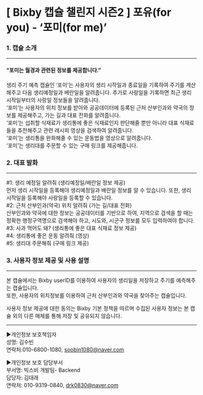 
[ Bixby  캡슐 챌린지 시즌2 ] 포유(for you) - ‘포미(for me)’
==============================================================
### 1. 캡슐 소개
----------------
#### “포미는 월경과 관련된 정보를 제공합니다.”

생리 주기 예측 캡슐인 ‘포미’는 사용자의 생리 시작일과 종료일을 기록하여 주기를 계산해주고 다음 생리예정일과 배란일을 알려줍니다. 추가로 사랑일을 기록하면 최근 생리 시작일부터의 사랑일 정보들을 알려줍니다.  
‘포미’는 사용자의 위치 정보를 받아와 공공데이터에 등록된 근처 산부인과와 약국의 정보를 제공해주고, 가는 길과 대표 전화를 알려줍니다.  
‘포미’는 섭취할 식재료가 생리통에 좋은 식재료인지 판단해줄 뿐만 아니라 대표 식재료들을 추천해주고 관련 레시피 영상을 검색하여 알려줍니다.  
‘포미’는 생리통을 완화해줄 수 있는 운동법을 영상으로 알려줍니다.  
‘포미’는 생리대를 주문할 수 있는 구매 링크를 제공해줍니다.  


### 2. 대표 발화
-----------------
#1: 생리 예정일 알려줘 (생리예정일/배란일 정보 제공)  
  먼저 생리 시작일을 등록해야 생리예정일과 배란일 정보를 알 수 있습니다. 또한, 생리 시작일을 등록해야 사랑일을 등록할 수 있습니다.  
#2: 근처 산부인과(약국) 위치 알려줘 (가는 길/대표 전화)  
  산부인과와 약국에 대한 정보는 공공데이터를 기반으로 하여, 지역으로 검색을 할 때는 정확한 행정구역명으로 검색해야 하고, 시도와, 시군구 정보를 모두 입력하여야 합니다.  
#3: 사과 먹어도 돼? (생리통에 좋은 대표 식재료 정보 제공)  
#4: 생리통에 좋은 운동 알려줘 (영상)  
#5: 생리대 주문해줘 (구매 링크 제공)  


### 3. 사용자 정보 제공 및 사용 설명
-----------------------------------
본 캡슐에서는 Bixby userID를 이용하여 사용자의 생리일을 저장하고 주기를 예측해주는 캡슐입니다.  
또한, 사용자의 위치정보를 이용하여 근처 산부인과와 약국을 찾아주는 캡슐입니다.  

사용자 정보 제공에 대한 동의는 Bixby 기본 정책을 따르며 수집된 사용자 정보는 본 캡슐 외의 다른 매체를 통해 저장 및 공유되지 않습니다.

---------------------------------------------------------
▶개인정보 보호책임자  
성명: 김수빈  
연락처:010-6800-1080, soobin1080@naver.com  

▶개인정보 보호 담당부서  
부서명: 빅스비 개발팀- Backend  
담당자: 김대래  
연락처: 010-9319-0840, drk0830@naver.com  

